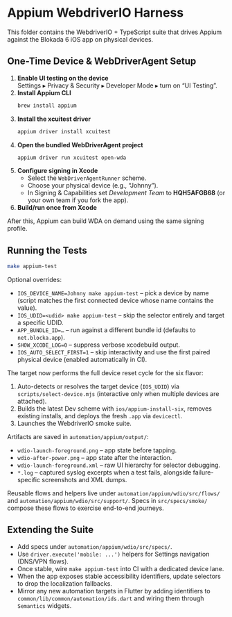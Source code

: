 # Appium WebdriverIO Harness

This folder contains the WebdriverIO + TypeScript suite that drives Appium
against the Blokada 6 iOS app on physical devices.

## One-Time Device & WebDriverAgent Setup

1. **Enable UI testing on the device**  
   Settings ▸ Privacy & Security ▸ Developer Mode ▸ turn on “UI Testing”.
2. **Install Appium CLI**  
   ```bash
   brew install appium
   ```
3. **Install the xcuitest driver**  
   ```bash
   appium driver install xcuitest
   ```
4. **Open the bundled WebDriverAgent project**  
   ```bash
   appium driver run xcuitest open-wda
   ```
5. **Configure signing in Xcode**  
   - Select the `WebDriverAgentRunner` scheme.  
   - Choose your physical device (e.g., “Johnny”).  
   - In Signing & Capabilities set *Development Team* to **HQH5AFGB68** (or your own team if you fork the app).
6. **Build/run once from Xcode**  
   
After this, Appium can build WDA on demand using the same signing profile.

## Running the Tests

```bash
make appium-test
```

Optional overrides:

- `IOS_DEVICE_NAME=Johnny make appium-test` – pick a device by name (script matches the first connected device whose name contains the value).
- `IOS_UDID=<udid> make appium-test` – skip the selector entirely and target a specific UDID.
- `APP_BUNDLE_ID=…` – run against a different bundle id (defaults to `net.blocka.app`).
- `SHOW_XCODE_LOG=0` – suppress verbose xcodebuild output.
- `IOS_AUTO_SELECT_FIRST=1` – skip interactivity and use the first paired physical device (enabled automatically in CI).

The target now performs the full device reset cycle for the six flavor:

1. Auto-detects or resolves the target device (`IOS_UDID`) via `scripts/select-device.mjs` (interactive only when multiple devices are attached).
2. Builds the latest Dev scheme with `ios/appium-install-six`, removes existing installs, and deploys the fresh `.app` via `devicectl`.
3. Launches the WebdriverIO smoke suite.

Artifacts are saved in `automation/appium/output/`:

- `wdio-launch-foreground.png` – app state before tapping.  
- `wdio-after-power.png` – app state after the interaction.  
- `wdio-launch-foreground.xml` – raw UI hierarchy for selector debugging.
- `*.log` – captured syslog excerpts when a test fails, alongside failure-specific screenshots and XML dumps.

Reusable flows and helpers live under `automation/appium/wdio/src/flows/` and `automation/appium/wdio/src/support/`. Specs in `src/specs/smoke/` compose these flows to exercise end-to-end journeys.

## Extending the Suite

- Add specs under `automation/appium/wdio/src/specs/`.  
- Use `driver.execute('mobile: ...')` helpers for Settings navigation (DNS/VPN flows).  
- Once stable, wire `make appium-test` into CI with a dedicated device lane.  
- When the app exposes stable accessibility identifiers, update selectors to drop the localization fallbacks.
- Mirror any new automation targets in Flutter by adding identifiers to `common/lib/common/automation/ids.dart` and wiring them through `Semantics` widgets.
